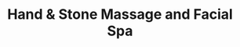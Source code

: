 ---
title: "Hand & Stone Massage and Facial Spa"
url: /greenfield/hand-und-stone-massage-and-facial-spa/
shop: Massage
---